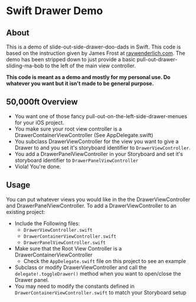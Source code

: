 Swift Drawer Demo
=================

## About
This is a demo of slide-out-side-drawer-doo-dads in Swift.
This code is based on the instruction given by James Frost at [raywenderlich.com](http://www.raywenderlich.com/78568/create-slide-out-navigation-panel-swift).
The demo has been stripped down to just provide a basic pull-out-drawer-sliding-ma-bob to the left of the main view controller.

**This code is meant as a demo and mostly for my personal use. Do whatever you want but it isn't made to be general purpose.**

## 50,000ft Overview
* You want one of those fancy pull-out-on-the-left-side-drawer-menues for your iOS project.
* You make sure your root view controller is a DrawerContainerViewController (See AppDelegate.swift)
* You subclass DrawerViewController for the view you want to give a Drawer to and you set it's storyboard identifier to `DrawerViewController`.
* You add a DrawerPanelViewController in your Storyboard and set it's storyboard identifier to `DrawerPanelViewController`
* Viola! You're done.

## Usage
You can put whatever views you would like in the the DrawerViewController and DrawerPanelViewController. 
To add a DrawerViewController to an existing project:
 * Include the Following files:
   * `DrawerViewController.swift`
   * `DrawerContainerViewController.swift`
   * `DrawerPanelViewController.swift` 
 * Make sure that the Root View Controller is a DrawerContainerViewController
   * Check the `AppDelegate.swift` file on this project to see an example
 * Subclass or modify DrawerViewController and call the `delegate!.toggleDrawer()` method when you want to open/close the Drawer panel.
 * You may need to modify the constants defined in `DrawerContainerViewController.swift` to match your Storyboard setup
